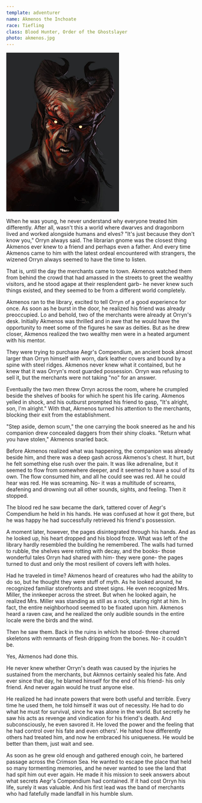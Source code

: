 ```yaml
---
template: adventurer
name: Akmenos the Inchoate
race: Tiefling
class: Blood Hunter, Order of the Ghostslayer
photo: akmenos.jpg
---
```


<img src="./akmenos.jpg" alt="Akmenos" class="align-left" style="max-width: 300px;"/>

When he was young, he never understand why everyone treated him differently. After all, wasn't this a world where dwarves and dragonborn lived and worked alongside humans and elves? "It's just because they don't know you," Orryn always said. The librarian gnome was the closest thing Akmenos ever knew to a friend and perhaps even a father. And every time Akmenos came to him with the latest ordeal encountered with strangers, the wizened Orryn always seemed to have the time to listen.

That is, until the day the merchants came to town. Akmenos watched them from behind the crowd that had amassed in the streets to greet the wealthy visitors, and he stood agape at their resplendent garb- he never knew such things existed, and they seemed to be from a different world completely.

Akmenos ran to the library, excited to tell Orryn of a good experience for once. As soon as he burst in the door, he realized his friend was already preoccupied. Lo and behold, two of the merchants were already at Orryn's desk. Initially Akmenos was thrilled and in awe that he would have the opportunity to meet some of the figures he saw as deities. But as he drew closer, Akmenos realized the two wealthy men were in a heated argument with his mentor.

They were trying to purchase Aegr's Compendium, an ancient book almost larger than Orryn himself with worn, dark leather covers and bound by a spine with steel ridges. Akmenos never knew what it contained, but he knew that it was Orryn's most guarded possession. Orryn was refusing to sell it, but the merchants were not taking "no" for an answer.

Eventually the two men threw Orryn across the room, where he crumpled beside the shelves of books for which he spent his life caring. Akmenos yelled in shock, and his outburst prompted his friend to gasp, "It's alright, son, I'm alright." With that, Akmenos turned his attention to the merchants, blocking their exit from the establishment.

"Step aside, demon scum," the one carrying the book sneered as he and his companion drew concealed daggers from their shiny cloaks. "Return what you have stolen," Akmenos snarled back.

Before Akmenos realized what was happening, the companion was already beside him, and there was a deep gash across Akmenos's chest. It hurt, but he felt something else rush over the pain. It was like adrenaline, but it seemed to flow from somewhere deeper, and it seemed to have a soul of its own. The flow consumed him, and all he could see was red. All he could hear was red. He was screaming. No- it was a multitude of screams, deafening and drowning out all other sounds, sights, and feeling.
Then it stopped.

The blood red he saw became the dark, tattered cover of Aegr's Compendium he held in his hands. He was confused at how it got there, but he was happy he had successfully retrieved his friend's possession.

A moment later, however, the pages disintegrated through his hands. And as he looked up, his heart dropped and his blood froze. What was left of the library hardly resembled the building he remembered. The walls had turned to rubble, the shelves were rotting with decay, and the books- those wonderful tales Orryn had shared with him- they were gone- the pages turned to dust and only the most resilient of covers left with holes.

Had he traveled in time? Akmenos heard of creatures who had the ability to do so, but he thought they were stuff of myth. As he looked around, he recognized familiar storefronts and street signs. He even recognized Mrs. Miller, the innkeeper across the street. But when he looked again, he realized Mrs. Miller was standing as still as a rock, staring right at him. In fact, the entire neighborhood seemed to be fixated upon him. Akmenos heard a raven caw, and he realized the only audible sounds in the entire locale were the birds and the wind.

Then he saw them. Back in the ruins in which he stood- three charred skeletons with remnants of flesh dripping from the bones.
No- it couldn't be.

Yes, Akmenos had done this.

He never knew whether Orryn's death was caused by the injuries he sustained from the merchants, but Akmnos certainly sealed his fate. And ever since that day, he blamed himself for the end of his friend- his only friend. And never again would he trust anyone else.

He realized he had innate powers that were both useful and terrible. Every time he used them, he told himself it was out of necessity. He had to do what he must for survival, since he was alone in the world. But secretly he saw his acts as revenge and vindication for his friend's death. And subconsciously, he even savored it. He loved the power and the feeling that he had control over his fate and even others'. He hated how differently others had treated him, and now he embraced his uniqueness. He would be better than them, just wait and see.

As soon as he grew old enough and gathered enough coin, he bartered passage across the Crimson Sea. He wanted to escape the place that held so many tormenting memories, and he never wanted to see the land that had spit him out ever again. He made it his mission to seek answers about what secrets Aegr's Compendium had contained. If it had cost Orryn his life, surely it was valuable. And his first lead was the band of merchants who had fatefully made landfall in his humble slum.
